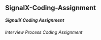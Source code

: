 ## SignalX-Coding-Assignment
##### SignalX Coding Assignment
###### Interview Process Coding Assignment
